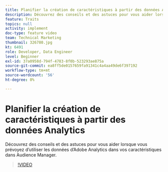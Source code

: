 ```yaml
---
title: Planifier la création de caractéristiques à partir des données Analytics
description: Découvrez des conseils et des astuces pour vous aider lorsque vous prévoyez d’utiliser les données d’Adobe Analytics dans vos caractéristiques dans Audience Manager.
feature: Traits
topics: null
activity: implement
doc-type: feature video
team: Technical Marketing
thumbnail: 326780.jpg
kt: 6491
role: Developer, Data Engineer
level: Beginner
exl-id: 37a0958d-794f-4783-8f0b-523293ae875a
source-git-commit: ea8ff5de0157659fa91341c4a4aa49de6f397192
workflow-type: tm+mt
source-wordcount: '56'
ht-degree: 0%

---
```


# Planifier la création de caractéristiques à partir des données Analytics

Découvrez des conseils et des astuces pour vous aider lorsque vous prévoyez d’utiliser les données d’Adobe Analytics dans vos caractéristiques dans Audience Manager.

>[!VIDEO](https://video.tv.adobe.com/v/330121/?quality=12&learn=on&captions=fre_fr)
